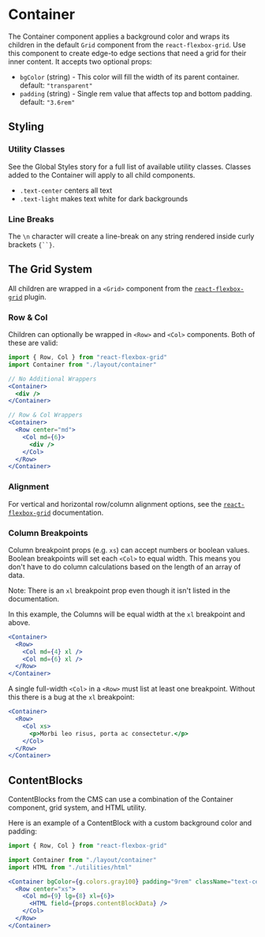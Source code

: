 # Container

The Container component applies a background color and wraps its children in the
default `Grid` component from the `react-flexbox-grid`. Use this component to
create edge-to edge sections that need a grid for their inner content. It
accepts two optional props:

- `bgColor` (string) - This color will fill the width of its parent container.
  default: `"transparent"`
- `padding` (string) - Single rem value that affects top and bottom padding.
  default: `"3.6rem"`

## Styling

### Utility Classes

See the Global Styles story for a full list of available utility classes.
Classes added to the Container will apply to all child components.

- `.text-center` centers all text
- `.text-light` makes text white for dark backgrounds

### Line Breaks

The `\n` character will create a line-break on any string rendered inside curly
brackets ` {``} `.

## The Grid System

All children are wrapped in a `<Grid>` component from the
[`react-flexbox-grid`](http://roylee0704.github.io/react-flexbox-grid/) plugin.

### Row & Col

Children can optionally be wrapped in `<Row>` and `<Col>` components. Both
of these are valid:

```jsx
import { Row, Col } from "react-flexbox-grid"
import Container from "./layout/container"

// No Additional Wrappers
<Container>
  <div />
</Container>

// Row & Col Wrappers
<Container>
  <Row center="md">
    <Col md={6}>
      <div />
    </Col>
  </Row>
</Container>
```

### Alignment

For vertical and horizontal row/column alignment options, see the
[`react-flexbox-grid`](http://roylee0704.github.io/react-flexbox-grid/)
documentation.

### Column Breakpoints

Column breakpoint props (e.g. `xs`) can accept numbers or boolean values.
Boolean breakpoints will set each `<Col>` to equal width. This means you don't
have to do column calculations based on the length of an array of data.

Note: There is an `xl` breakpoint prop even though it isn't listed in the
documentation.

In this example, the Columns will be equal width at the `xl` breakpoint and
above.

```jsx
<Container>
  <Row>
    <Col md={4} xl />
    <Col md={6} xl />
  </Row>
</Container>
```

A single full-width `<Col>` in a `<Row>` must list at least one breakpoint.
Without this there is a bug at the `xl` breakpoint:

```jsx
<Container>
  <Row>
    <Col xs>
      <p>Morbi leo risus, porta ac consectetur.</p>
    </Col>
  </Row>
</Container>
```

## ContentBlocks

ContentBlocks from the CMS can use a combination of the Container component,
grid system, and HTML utility.

Here is an example of a ContentBlock with a custom background color and padding:

```jsx
import { Row, Col } from "react-flexbox-grid"

import Container from "./layout/container"
import HTML from "./utilities/html"

<Container bgColor={g.colors.gray100} padding="9rem" className="text-centered">
  <Row center="xs">
    <Col md={9} lg={8} xl={6}>
      <HTML field={props.contentBlockData} />
    </Col>
  </Row>
</Container>
```
